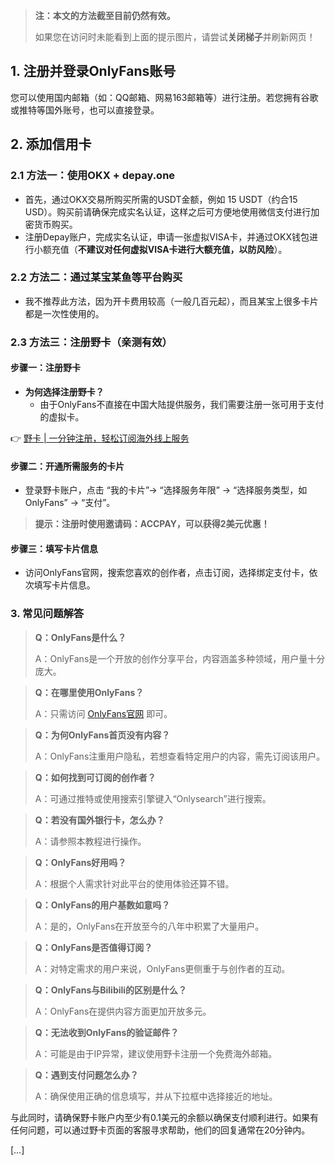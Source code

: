 > **注：本文的方法截至目前仍然有效。**
>
> 如果您在访问时未能看到上面的提示图片，请尝试**关闭梯子**并刷新网页！

## 1. 注册并登录OnlyFans账号

您可以使用国内邮箱（如：QQ邮箱、网易163邮箱等）进行注册。若您拥有谷歌或推特等国外账号，也可以直接登录。

## 2. 添加信用卡

### 2.1 方法一：使用OKX + depay.one

- 首先，通过OKX交易所购买所需的USDT金额，例如 15 USDT（约合15 USD）。购买前请确保完成实名认证，这样之后可方便地使用微信支付进行加密货币购买。
- 注册Depay账户，完成实名认证，申请一张虚拟VISA卡，并通过OKX钱包进行小额充值（**不建议对任何虚拟VISA卡进行大额充值，以防风险**）。

### 2.2 方法二：通过某宝某鱼等平台购买

- 我不推荐此方法，因为开卡费用较高（一般几百元起），而且某宝上很多卡片都是一次性使用的。

### 2.3 方法三：注册野卡（亲测有效）

#### 步骤一：注册野卡

- **为何选择注册野卡？**
  - 由于OnlyFans不直接在中国大陆提供服务，我们需要注册一张可用于支付的虚拟卡。

👉 [野卡 | 一分钟注册，轻松订阅海外线上服务](https://bit.ly/bewildcard)

#### 步骤二：开通所需服务的卡片

- 登录野卡账户，点击 “我的卡片”-> “选择服务年限” -> “选择服务类型，如OnlyFans” -> “支付”。

> **提示：注册时使用邀请码：ACCPAY，可以获得2美元优惠！**

#### 步骤三：填写卡片信息

- 访问OnlyFans官网，搜索您喜欢的创作者，点击订阅，选择绑定支付卡，依次填写卡片信息。

### 3. 常见问题解答

> **Q：OnlyFans是什么？**
>
> A：OnlyFans是一个开放的创作分享平台，内容涵盖多种领域，用户量十分庞大。

> **Q：在哪里使用OnlyFans？**
>
> A：只需访问 [OnlyFans官网](https://onlyfans.com) 即可。

> **Q：为何OnlyFans首页没有内容？**
>
> A：OnlyFans注重用户隐私，若想查看特定用户的内容，需先订阅该用户。

> **Q：如何找到可订阅的创作者？**
>
> A：可通过推特或使用搜索引擎键入“Onlysearch”进行搜索。

> **Q：若没有国外银行卡，怎么办？**
> 
> A：请参照本教程进行操作。

> **Q：OnlyFans好用吗？**
> 
> A：根据个人需求针对此平台的使用体验还算不错。

> **Q：OnlyFans的用户基数如意吗？**
> 
> A：是的，OnlyFans在开放至今的八年中积累了大量用户。

> **Q：OnlyFans是否值得订阅？**
> 
> A：对特定需求的用户来说，OnlyFans更侧重于与创作者的互动。

> **Q：OnlyFans与Bilibili的区别是什么？**
> 
> A：OnlyFans在提供内容方面更加开放多元。

> **Q：无法收到OnlyFans的验证邮件？**
> 
> A：可能是由于IP异常，建议使用野卡注册一个免费海外邮箱。

> **Q：遇到支付问题怎么办？**
> 
> A：确保使用正确的信息填写，并从下拉框中选择接近的地址。

与此同时，请确保野卡账户内至少有0.1美元的余额以确保支付顺利进行。如果有任何问题，可以通过野卡页面的客服寻求帮助，他们的回复通常在20分钟内。

[…]